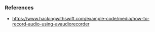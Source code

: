 ### References
- https://www.hackingwithswift.com/example-code/media/how-to-record-audio-using-avaudiorecorder
